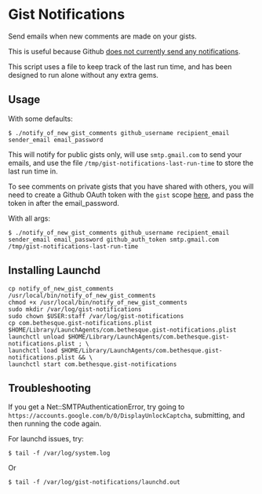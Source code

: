 # Gist Notifications

Send emails when new comments are made on your gists.

This is useful because Github [does not currently send any notifications](https://github.com/isaacs/github/issues/21).

This script uses a file to keep track of the last run time, and has been designed to run alone without any extra gems.

## Usage

With some defaults:

    $ ./notify_of_new_gist_comments github_username recipient_email sender_email email_password

This will notify for public gists only, will use `smtp.gmail.com` to send your emails, and use the file `/tmp/gist-notifications-last-run-time` to store the last run time in.

To see comments on private gists that you have shared with others, you will need to create a Github OAuth token with the `gist` scope [here](https://github.com/settings/applications#personal-access-tokens), and pass the token in after the email_password.

With all args:

    $ ./notify_of_new_gist_comments github_username recipient_email sender_email email_password github_auth_token smtp.gmail.com /tmp/gist-notifications-last-run-time


## Installing Launchd

```shell
cp notify_of_new_gist_comments /usr/local/bin/notify_of_new_gist_comments
chmod +x /usr/local/bin/notify_of_new_gist_comments
sudo mkdir /var/log/gist-notifications
sudo chown $USER:staff /var/log/gist-notifications
cp com.bethesque.gist-notifications.plist $HOME/Library/LaunchAgents/com.bethesque.gist-notifications.plist
launchctl unload $HOME/Library/LaunchAgents/com.bethesque.gist-notifications.plist ; \
launchctl load $HOME/Library/LaunchAgents/com.bethesque.gist-notifications.plist && \
launchctl start com.bethesque.gist-notifications
```

## Troubleshooting

If you get a Net::SMTPAuthenticationError, try going to `https://accounts.google.com/b/0/DisplayUnlockCaptcha`, submitting, and then running the code again.


For launchd issues, try:

    $ tail -f /var/log/system.log

Or

    $ tail -f /var/log/gist-notifications/launchd.out
